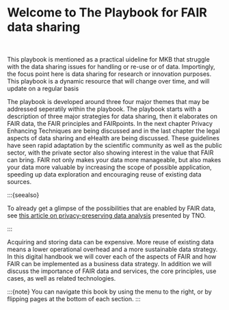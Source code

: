 # Welcome to The Playbook for FAIR data sharing 

</br>

This playbook is mentioned as a practical uideline for MKB that struggle with the data sharing issues for handling or re-use or of data. Importingly, the focus point here is data sharing for research or innovation purposes. This playbook is a dynamic resource that will change over time, and will update on a regular basis

The playbook is developed around three four major themes that may be addressed seperatily within the playbook. The playbook starts with a description of three major strategies for data sharing, then it elaborates on FAIR data, the FAIR principles and FAIRpoints. In the next chapter Privacy Enhancing Techniques are being discussed and in the last chapter the legal aspects of data sharing and eHealth are being discussed. 
These guidelines have seen rapid adaptation by the scientific community as well as the public sector, with the private sector also showing interest in the value that FAIR can bring. FAIR not only makes your data more manageable, but also makes your data more valuable by increasing the scope of possible application, speeding up data exploration and encouraging reuse of existing data sources. 

:::{seealso}

To already get a glimpse of the possibilities that are enabled by FAIR data, see [this article on privacy-preserving data analysis](https://www.tno.nl/en/focus-areas/information-communication-technology/roadmaps/data-sharing/federated-learning/) presented by TNO.

:::

Acquiring and storing data can be expensive. More reuse of existing data means a lower operational overhead and a more sustainable data strategy. In this digital handbook we will cover each of the aspects of FAIR and how FAIR can be implemented as a business data strategy. In addition we will discuss the importance of FAIR data and services, the core principles, use cases, as well as related technologies. 

:::{note}
You can navigate this book by using the menu to the right, or by flipping pages at the bottom of each section.
:::
